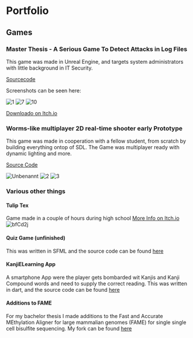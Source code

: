 # Portfolio

## Games

### Master Thesis - A Serious Game To Detect Attacks in Log Files
This game was made in Unreal Engine, and targets system administrators with little background in IT Security. 

[Sourcecode](https://github.com/Dvk98/Log-Detective)

Screenshots can be seen here:

![1](https://user-images.githubusercontent.com/20074040/204681430-aa87d715-703f-401e-a018-9c266fce8724.png)
![7](https://user-images.githubusercontent.com/20074040/204681497-12688714-cdfe-417d-a112-e1da76df343a.png)
![10](https://user-images.githubusercontent.com/20074040/204681520-52737a08-56ee-4e9a-ae81-ea44b0d2321e.png)

[Downloado on Itch.io](https://dvk.itch.io/log-detective)


### Worms-like multiplayer 2D real-time shooter early Prototype
This game was made in cooperation with a fellow student, from scratch by building everything ontop of SDL. The Game was multiplayer ready with dynamic lighting and more.

[Source Code](https://github.com/Dvk98/tankgame)

![Unbenannt](https://user-images.githubusercontent.com/20074040/210170669-ae13054c-25db-4faf-9baf-ef0e687ed59a.PNG)
![2](https://user-images.githubusercontent.com/20074040/210170674-5158feed-9207-422f-89bf-539d28e74899.PNG)
![3](https://user-images.githubusercontent.com/20074040/210170676-cae35fa3-8288-4658-a50a-443c986686e9.PNG)


### Various other things

#### Tulip Tex
Game made in a couple of hours during high school [More Info on Itch.io](https://dvk.itch.io/tulip-tex)
![bfCd2j](https://user-images.githubusercontent.com/20074040/210170724-6f76f341-0daa-4c6f-8c20-aba73298070c.png)

#### Quiz Game (unfinished)
This was written in SFML and the source code can be found [here](https://github.com/Dvk98/QuizProjec)

#### KanjiELearning App
A smartphone App were the player gets bombarded wit Kanjis and Kanji Compound words and need to supply the correct reading.
This was written in dart, and the source code can be found [here](https://github.com/Dvk98/KanjiELearningApp)

#### Additions to FAME
For my bachelor thesis I made additions to the Fast and Accurate MEthylation Aligner for large mammalian genomes (FAME) for single single cell bisulfite sequencing.
My fork can be found [here](https://github.com/Dvk98/FAME)
